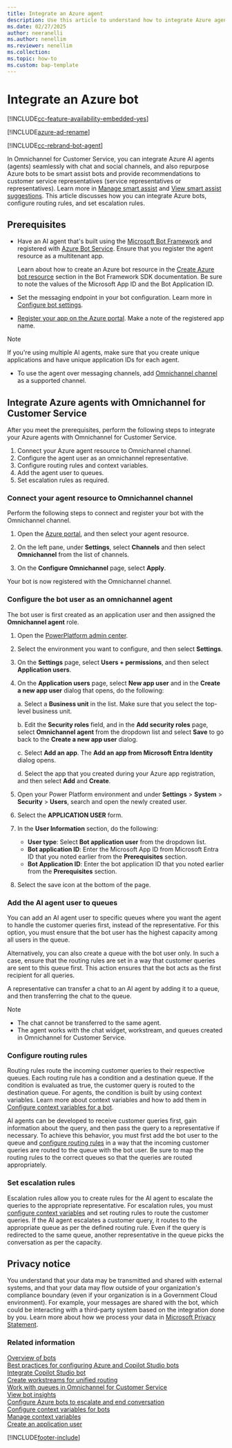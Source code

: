 ```yaml
---
title: Integrate an Azure agent
description: Use this article to understand how to integrate Azure agents in the contact center.
ms.date: 02/27/2025
author: neeranelli
ms.author: nenellim
ms.reviewer: nenellim
ms.collection:
ms.topic: how-to
ms.custom: bap-template
---
```


# Integrate an Azure bot

[!INCLUDE[cc-feature-availability-embedded-yes](../../includes/cc-feature-availability-embedded-yes.md)]

[!INCLUDE[azure-ad-rename](../../includes/cc-azure-ad-rename.md)]

[!INCLUDE[cc-rebrand-bot-agent](../../includes/cc-rebrand-bot-agent.md)]


In Omnichannel for Customer Service, you can integrate Azure AI agents (agents) seamlessly with chat and social channels, and also repurpose Azure bots to be smart assist bots and provide recommendations to customer service representatives (service representatives or representatives). Learn more in [Manage smart assist](smart-assist.md) and [View smart assist suggestions](../use/oc-smart-assist.md). This article discusses how you can integrate Azure bots, configure routing rules, and set escalation rules.

## Prerequisites

- Have an AI agent that's built using the [Microsoft Bot Framework](https://dev.botframework.com) and registered with [Azure Bot Service](/azure/bot-service/bot-service-quickstart-registration?view=azure-bot-service-4.0&preserve-view=true). Ensure that you register the agent resource as a multitenant app.

    Learn about how to create an Azure bot resource in the [Create Azure bot resource](/azure/bot-service/bot-service-quickstart-registration?view=azure-bot-service-4.0#create-the-resource&preserve-view=true) section in the Bot Framework SDK documentation. Be sure to note the values of the Microsoft App ID and the Bot Application ID.
- Set the messaging endpoint in your bot configuration. Learn more in [Configure bot settings](/azure/bot-service/bot-service-manage-settings?view=azure-bot-service-4.0&preserve-view=true&tabs=userassigned).
- [Register your app on the Azure portal](/azure/active-directory/develop/quickstart-register-app#register-an-application). Make a note of the registered app name.

> [!NOTE]
> If you're using multiple AI agents, make sure that you create unique applications and have unique application IDs for each agent.

- To use the agent over messaging channels, add [Omnichannel channel](/azure/bot-service/bot-service-channel-omnichannel?view=azure-bot-service-4.0&preserve-view=true) as a supported channel.

## Integrate Azure agents with Omnichannel for Customer Service

After you meet the prerequisites, perform the following steps to integrate your Azure agents with Omnichannel for Customer Service.

1. Connect your Azure agent resource to Omnichannel channel.
1. Configure the agent user as an omnichannel representative.
1. Configure routing rules and context variables.
1. Add the agent user to queues.
1. Set escalation rules as required.

### Connect your agent resource to Omnichannel channel

Perform the following steps to connect and register your bot with the Omnichannel channel.

1. Open the [Azure portal](https://portal.azure.com), and then select your agent resource.

2. On the left pane, under **Settings**, select **Channels** and then select **Omnichannel** from the list of channels.

3. On the **Configure Omnichannel** page, select **Apply**.

Your bot is now registered with the Omnichannel channel.

### Configure the bot user as an omnichannel agent

The bot user is first created as an application user and then assigned the **Omnichannel agent** role.

1. Open the [PowerPlatform admin center](https://admin.powerplatform.com).

1. Select the environment you want to configure, and then select **Settings**.

1. On the **Settings** page, select **Users + permissions**, and then select **Application users**.

1. On the **Application users** page, select **New app user** and in the **Create a new app user** dialog that opens, do the following:

    a. Select a **Business unit** in the list. Make sure that you select the top-level business unit.
    
    b. Edit the **Security roles** field, and in the **Add security roles** page, select **Omnichannel agent** from the dropdown list and select **Save** to go back to the **Create a new app user** dialog.
    
    c. Select **Add an app**. The **Add an app from Microsoft Entra Identity** dialog opens.
    
    d. Select the app that you created during your Azure app registration, and then select **Add** and **Create**.

1. Open your Power Platform environment and under **Settings** > **System** > **Security** > **Users**, search and open the newly created user.

1. Select the **APPLICATION USER** form.

1. In the **User Information** section, do the following:
    - **User type**: Select **Bot application user** from the dropdown list.
    - **Bot application ID**: Enter the Microsoft App ID from Microsoft Entra ID that you noted earlier from the **Prerequisites** section.
    - **Bot Application ID**: Enter the bot application ID that you noted earlier from the **Prerequisites** section.

1. Select the save icon at the bottom of the page.

### Add the AI agent user to queues

You can add an AI agent user to specific queues where you want the agent to handle the customer queries first, instead of the representative. For this option, you must ensure that the bot user has the highest capacity among all users in the queue.

Alternatively, you can also create a queue with the bot user only. In such a case, ensure that the routing rules are set in a way that customer queries are sent to this queue first. This action ensures that the bot acts as the first recipient for all queries.

A representative can transfer a chat to an AI agent by adding it to a queue, and then transferring the chat to the queue.

> [!Note]
> - The chat cannot be transferred to the same agent.
> - The agent works with the chat widget, workstream, and queues created in Omnichannel for Customer Service.

### Configure routing rules

Routing rules route the incoming customer queries to their respective queues. Each routing rule has a condition and a destination queue. If the condition is evaluated as true, the customer query is routed to the destination queue. For agents, the condition is built by using context variables. Learn more about context variables and how to add them in [Configure context variables for a bot](context-variables-for-bot.md).

AI agents can be developed to receive customer queries first, gain information about the query, and then pass the query to a representative if necessary. To achieve this behavior, you must first add the bot user to the queue and [configure routing rules](configure-route-to-queue-rules.md) in a way that the incoming customer queries are routed to the queue with the bot user. Be sure to map the routing rules to the correct queues so that the queries are routed appropriately.

### Set escalation rules

Escalation rules allow you to create rules for the AI agent to escalate the queries to the appropriate representative. For escalation rules, you must [configure context variables](context-variables-for-bot.md) and set routing rules to route the customer queries. If the AI agent escalates a customer query, it routes to the appropriate queue as per the defined routing rule. Even if the query is redirected to the same queue, another representative in the queue picks the conversation as per the capacity.

## Privacy notice

You understand that your data may be transmitted and shared with external systems, and that your data may flow outside of your organization's compliance boundary (even if your organization is in a Government Cloud environment). For example, your messages are shared with the bot, which could be interacting with a third-party system based on the integration done by you. Learn more about how we process your data in [Microsoft Privacy Statement](https://privacy.microsoft.com/privacystatement).

### Related information

[Overview of bots](overview-bots.md)   
[Best practices for configuring Azure and Copilot Studio bots](configure-bot-best-practices.md)  
[Integrate Copilot Studio bot](configure-bot-virtual-agent.md)  
[Create workstreams for unified routing](create-workstreams.md)  
[Work with queues in Omnichannel for Customer Service](queues-omnichannel.md)  
[View bot insights](../implement/omnichannel-insights-dashboard.md#botinsights)  
[Configure Azure bots to escalate and end conversation](../develop/bot-escalate-end-conversation.md)  
[Configure context variables for bots](context-variables-for-bot.md)  
[Manage context variables](manage-context-variables.md)  
[Create an application user](/powerapps/developer/data-platform/use-multi-tenant-server-server-authentication#create-a-multi-tenant-web-application-registered-with-your-azure-ad-tenant)  

[!INCLUDE[footer-include](../../includes/footer-banner.md)]
